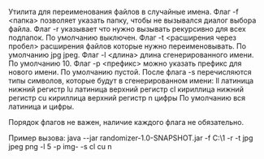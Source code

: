 Утилита для переименования файлов в случайные имена.
Флаг -f <папка> позволяет указать папку, чтобы не вызывался диалог выбора файла.
Флаг -r указывает что нужно вызывать рекурсивно для всех подпапок. По умолчанию выключен.
Флаг -t <расширения через пробел> расширения файлов которые нужно переименовывать. По умолчанию jpg jpeg.
Флаг -l <длина> длина сгенерированного имени. По умолчанию 10.
Флаг -p <префикс> можно указать префикс для нового имени. По умолчанию пустой.
После флага -s перечисляются типы символов, которые будут в сгенерированном имени:
ll латиница нижний регистр
lu латиница верхний регистр
cl кириллица нижний регистр
cu кириллица верхний регистр
n цифры
По умолчанию вся латиница и цифры.

Порядок флагов не важен, наличие каждого флага не обязательно.

Пример вызова:
java --jar randomizer-1.0-SNAPSHOT.jar -f C:\1 -r -t jpg jpeg png -l 5 -p img- -s cl cu n